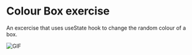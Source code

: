# Colour Box exercise

An excercise that uses useState hook to change the random colour of a box.


![GIF](https://github.com/RiplisMartinkevicius/React-Exercises/assets/61363982/1295cb9e-0db5-402c-9918-31f6776e0a20)
